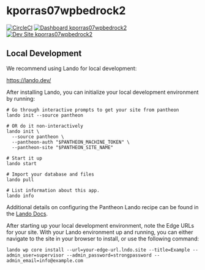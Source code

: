# kporras07wpbedrock2

[![CircleCI](https://circleci.com/gh/kporras07/kporras07wpbedrock2.svg?style=shield)](https://circleci.com/gh/kporras07/kporras07wpbedrock2)
[![Dashboard kporras07wpbedrock2](https://img.shields.io/badge/dashboard-kporras07wpbedrock2-yellow.svg)](https://dashboard.pantheon.io/sites/4905ff84-d462-4344-bf89-d2f5dcfda32e#dev/code)
[![Dev Site kporras07wpbedrock2](https://img.shields.io/badge/site-kporras07wpbedrock2-blue.svg)](http://dev-kporras07wpbedrock2.pantheonsite.io/)

## Local Development

We recommend using Lando for local development:

https://lando.dev/

After installing Lando, you can initialize your local development environment by running:
```
# Go through interactive prompts to get your site from pantheon
lando init --source pantheon

# OR do it non-interactively
lando init \
  --source pantheon \
  --pantheon-auth "$PANTHEON_MACHINE_TOKEN" \
  --pantheon-site "$PANTHEON_SITE_NAME"

# Start it up
lando start

# Import your database and files
lando pull

# List information about this app.
lando info
```

Additional details on configuring the Pantheon Lando recipe can be found in the [Lando Docs](https://docs.lando.dev/config/pantheon.html).

After starting up your local development environment, note the Edge URLs for your site. With your Lando environment up and running, you can either navigate to the site in your browser to install, or use the following command:

```
lando wp core install --url=your-edge-url.lndo.site --title=Example --admin_user=supervisor --admin_password=strongpassword --admin_email=info@example.com
```